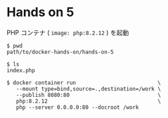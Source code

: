 # Hands on 5

PHP コンテナ ( `image: php:8.2.12` ) を起動

```
$ pwd
path/to/docker-hands-on/hands-on-5

$ ls
index.php

$ docker container run                          \
   --mount type=bind,source=.,destination=/work \
   --publish 8080:80                            \
   php:8.2.12                                   \
   php --server 0.0.0.0:80 --docroot /work
```
